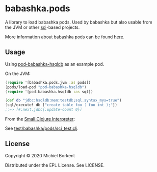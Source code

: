 # babashka.pods

A library to load babashka pods. Used by babashka but also usable from the JVM
or other [sci](https://github.com/borkdude/sci)-based projects.

More information about babashka pods can be found
[here](https://github.com/borkdude/babashka/blob/master/doc/pods.md).

## Usage

Using [pod-babashka-hsqldb](https://github.com/borkdude/pod-babashka-hsqldb) as
an example pod.

On the JVM:

``` clojure
(require '[babashka.pods.jvm :as pods])
(pods/load-pod "pod-babashka-hsqldb")
(require '[pod.babashka.hsqldb :as sql])

(def db "jdbc:hsqldb:mem:testdb;sql.syntax_mys=true")
(sql/execute! db ["create table foo ( foo int );"])
;;=> [#:next.jdbc{:update-count 0}]
```

From the [Small Clojure Interpreter](https://github.com/borkdude/sci):

See [test/babashka/pods/sci_test.clj](test/babashka/pods/sci_test.clj).

## License

Copyright © 2020 Michiel Borkent

Distributed under the EPL License. See LICENSE.
